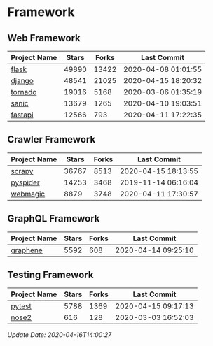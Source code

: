 # Framework

## Web Framework

| Project Name | Stars | Forks | Last Commit |
| ------------ | ----- | ----- | ----------- |
| [flask](https://github.com/pallets/flask) | 49890 | 13422 | 2020-04-08 01:01:55 |
| [django](https://github.com/django/django) | 48541 | 21025 | 2020-04-15 18:20:32 |
| [tornado](https://github.com/tornadoweb/tornado) | 19016 | 5168 | 2020-03-06 01:35:19 |
| [sanic](https://github.com/huge-success/sanic) | 13679 | 1265 | 2020-04-10 19:03:51 |
| [fastapi](https://github.com/tiangolo/fastapi) | 12566 | 793 | 2020-04-11 17:22:35 |

## Crawler Framework

| Project Name | Stars | Forks | Last Commit |
| ------------ | ----- | ----- | ----------- |
| [scrapy](https://github.com/scrapy/scrapy) | 36767 | 8513 | 2020-04-15 18:13:55 |
| [pyspider](https://github.com/binux/pyspider) | 14253 | 3468 | 2019-11-14 06:16:04 |
| [webmagic](https://github.com/code4craft/webmagic) | 8879 | 3748 | 2020-04-11 17:30:57 |

## GraphQL Framework

| Project Name | Stars | Forks | Last Commit |
| ------------ | ----- | ----- | ----------- |
| [graphene](https://github.com/graphql-python/graphene) | 5592 | 608 | 2020-04-14 09:25:10 |

## Testing Framework

| Project Name | Stars | Forks | Last Commit |
| ------------ | ----- | ----- | ----------- |
| [pytest](https://github.com/pytest-dev/pytest) | 5788 | 1369 | 2020-04-15 09:17:13 |
| [nose2](https://github.com/nose-devs/nose2) | 616 | 128 | 2020-03-03 16:52:03 |

*Update Date: 2020-04-16T14:00:27*